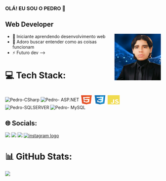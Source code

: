 ### OLÁ! EU SOU O PEDRO 👋

Web Developer 
-------------------
- 🌱 Iniciante aprendendo desenvolvimento web <img align="right" alt="Pedro" height="150em" width="150em" src="https://github.com/PedroHGama/PedroHGama/blob/a7313017fd6ccddd690157a12576be3c9bad557a/Photos/Pesonal-Photo.jpg" />
- 🐼 Adoro buscar entender como as coisas funcionam
- ⚡ Futuro dev
-->
  
# 💻 Tech Stack:
<div style="display: inline_block"><br>
  <img align="center" alt="Pedro-CSharp" height="30" width="40" src="https://cdn.jsdelivr.net/gh/devicons/devicon/icons/csharp/csharp-original.svg">
  <img align="center" alt="Pedro- ASP.NET" height="30" width="40" src="https://cdn.jsdelivr.net/gh/devicons/devicon/icons/dotnetcore/dotnetcore-original.svg">
  <img align="center" alt="Pedro-HTML" height="30" width="40" src="https://raw.githubusercontent.com/devicons/devicon/master/icons/html5/html5-original.svg">
  <img align="center" alt="Pedro-CSS" height="30" width="40" src="https://raw.githubusercontent.com/devicons/devicon/master/icons/css3/css3-original.svg">
  <img align="center" alt="Pedro-Js" height="30" width="40" src="https://raw.githubusercontent.com/devicons/devicon/master/icons/javascript/javascript-plain.svg">
  <img align="center" alt="Pedro-SQLSERVER" height="30" width="40" src="https://cdn.jsdelivr.net/gh/devicons/devicon/icons/microsoftsqlserver/microsoftsqlserver-plain.svg">
  <img align="center" alt="Pedro- MySQL" height="30" width="40" src="https://cdn.jsdelivr.net/gh/devicons/devicon/icons/mysql/mysql-original.svg">   
</div>
 
## 🌐 Socials:
<div> 
  <a href = "mailto:pedrogamase@gmail.com"><img src="https://img.shields.io/badge/-Gmail-%23333?style=for-the-badge&logo=gmail&logoColor=white" target="_blank"></a>
  <a href="https://www.linkedin.com/in/pedro-gamam/" target="_blank"><img src="https://img.shields.io/badge/-LinkedIn-%230077B5?style=for-the-badge&logo=linkedin&logoColor=white" target="_blank"></a> 
  <a href="https://wa.me/5579988548709" target="_blank"><img src="https://img.shields.io/badge/WhatsApp-25D366?style=for-the-badge&logo=whatsapp&logoColor=white" target="_blank"></a> 
  <a href="https://www.instagram.com/eipedrogama/" target="_blank">
    <img src="https://img.shields.io/static/v1?message=Instagram&logo=instagram&label=&color=E4405F&logoColor=white&labelColor=&style=for-the-badge" alt="instagram logo" /> </a>
</div>

 # 📊 GitHub Stats:
<div>
  <a href="https://github.com/PedroHGama">
  <img height="180em" src= "https://github-readme-stats.vercel.app/api/top-langs/?username=PedroHGama&layout=compact&langs_count=16&theme=onedark">
</div>


